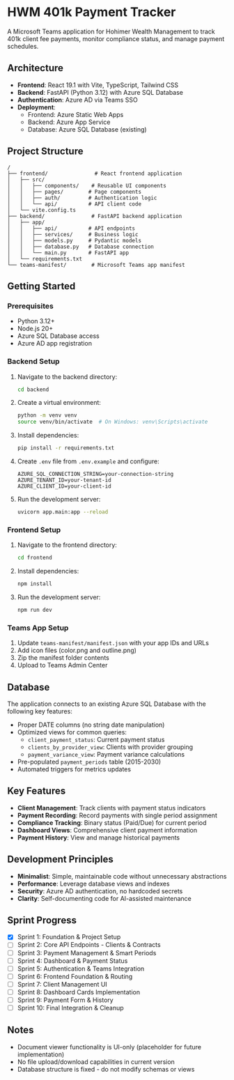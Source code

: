 # HWM 401k Payment Tracker

A Microsoft Teams application for Hohimer Wealth Management to track 401k client fee payments, monitor compliance status, and manage payment schedules.

## Architecture

- **Frontend**: React 19.1 with Vite, TypeScript, Tailwind CSS
- **Backend**: FastAPI (Python 3.12) with Azure SQL Database
- **Authentication**: Azure AD via Teams SSO
- **Deployment**: 
  - Frontend: Azure Static Web Apps
  - Backend: Azure App Service
  - Database: Azure SQL Database (existing)

## Project Structure

```
/
├── frontend/               # React frontend application
│   ├── src/
│   │   ├── components/    # Reusable UI components
│   │   ├── pages/        # Page components
│   │   ├── auth/         # Authentication logic
│   │   └── api/          # API client code
│   └── vite.config.ts
├── backend/               # FastAPI backend application
│   ├── app/
│   │   ├── api/          # API endpoints
│   │   ├── services/     # Business logic
│   │   ├── models.py     # Pydantic models
│   │   ├── database.py   # Database connection
│   │   └── main.py       # FastAPI app
│   └── requirements.txt
└── teams-manifest/        # Microsoft Teams app manifest
```

## Getting Started

### Prerequisites

- Python 3.12+
- Node.js 20+
- Azure SQL Database access
- Azure AD app registration

### Backend Setup

1. Navigate to the backend directory:
   ```bash
   cd backend
   ```

2. Create a virtual environment:
   ```bash
   python -m venv venv
   source venv/bin/activate  # On Windows: venv\Scripts\activate
   ```

3. Install dependencies:
   ```bash
   pip install -r requirements.txt
   ```

4. Create `.env` file from `.env.example` and configure:
   ```
   AZURE_SQL_CONNECTION_STRING=your-connection-string
   AZURE_TENANT_ID=your-tenant-id
   AZURE_CLIENT_ID=your-client-id
   ```

5. Run the development server:
   ```bash
   uvicorn app.main:app --reload
   ```

### Frontend Setup

1. Navigate to the frontend directory:
   ```bash
   cd frontend
   ```

2. Install dependencies:
   ```bash
   npm install
   ```

3. Run the development server:
   ```bash
   npm run dev
   ```

### Teams App Setup

1. Update `teams-manifest/manifest.json` with your app IDs and URLs
2. Add icon files (color.png and outline.png)
3. Zip the manifest folder contents
4. Upload to Teams Admin Center

## Database

The application connects to an existing Azure SQL Database with the following key features:

- Proper DATE columns (no string date manipulation)
- Optimized views for common queries:
  - `client_payment_status`: Current payment status
  - `clients_by_provider_view`: Clients with provider grouping
  - `payment_variance_view`: Payment variance calculations
- Pre-populated `payment_periods` table (2015-2030)
- Automated triggers for metrics updates

## Key Features

- **Client Management**: Track clients with payment status indicators
- **Payment Recording**: Record payments with single period assignment
- **Compliance Tracking**: Binary status (Paid/Due) for current period
- **Dashboard Views**: Comprehensive client payment information
- **Payment History**: View and manage historical payments

## Development Principles

- **Minimalist**: Simple, maintainable code without unnecessary abstractions
- **Performance**: Leverage database views and indexes
- **Security**: Azure AD authentication, no hardcoded secrets
- **Clarity**: Self-documenting code for AI-assisted maintenance

## Sprint Progress

- [x] Sprint 1: Foundation & Project Setup
- [ ] Sprint 2: Core API Endpoints - Clients & Contracts
- [ ] Sprint 3: Payment Management & Smart Periods
- [ ] Sprint 4: Dashboard & Payment Status
- [ ] Sprint 5: Authentication & Teams Integration
- [ ] Sprint 6: Frontend Foundation & Routing
- [ ] Sprint 7: Client Management UI
- [ ] Sprint 8: Dashboard Cards Implementation
- [ ] Sprint 9: Payment Form & History
- [ ] Sprint 10: Final Integration & Cleanup

## Notes

- Document viewer functionality is UI-only (placeholder for future implementation)
- No file upload/download capabilities in current version
- Database structure is fixed - do not modify schemas or views